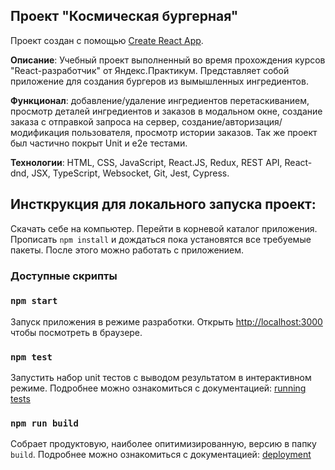 ## **Проект** **"Космическая бургерная"**
Проект создан с помощью [Create React App](https://github.com/facebook/create-react-app).

**Описание**: Учебный проект выполненный во время прохождения курсов "React-разработчик" от Яндекс.Практикум. Представляет собой приложение для создания бургеров из вымышленных ингредиентов.

**Функционал**: добавление/удаление ингредиентов перетаскиванием, просмотр деталей ингредиентов и заказов в модальном окне, создание заказа с отправкой запроса на сервер, создание/авторизация/модификация пользователя, просмотр истории заказов. Так же проект был частично покрыт Unit и e2e тестами.

**Технологии**: HTML, CSS, JavaScript, React.JS, Redux, REST API, React-dnd, JSX, TypeScript, Websocket, Git, Jest, Cypress.


## Инсткрукция для локального запуска проект:

Скачать себе на компьютер. 
Перейти в корневой каталог приложения. Прописать `npm install` и дождаться пока установятся все требуемые пакеты. После этого можно работать с приложением.

### Доступные скрипты

### `npm start`
Запуск приложения в режиме разработки.
Открыть [http://localhost:3000](http://localhost:3000) чтобы посмотреть в браузере.

### `npm test`

Запустить набор unit тестов с выводом результатом в интерактивном режиме.
Подробнее можно ознакомиться с документацией: [running tests](https://facebook.github.io/create-react-app/docs/running-tests) 

### `npm run build`

Собрает продуктовую, наиболее опитимизированную, версию в папку `build`. 
Подробнее можно ознакомиться с документацией: [deployment](https://facebook.github.io/create-react-app/docs/deployment) 


